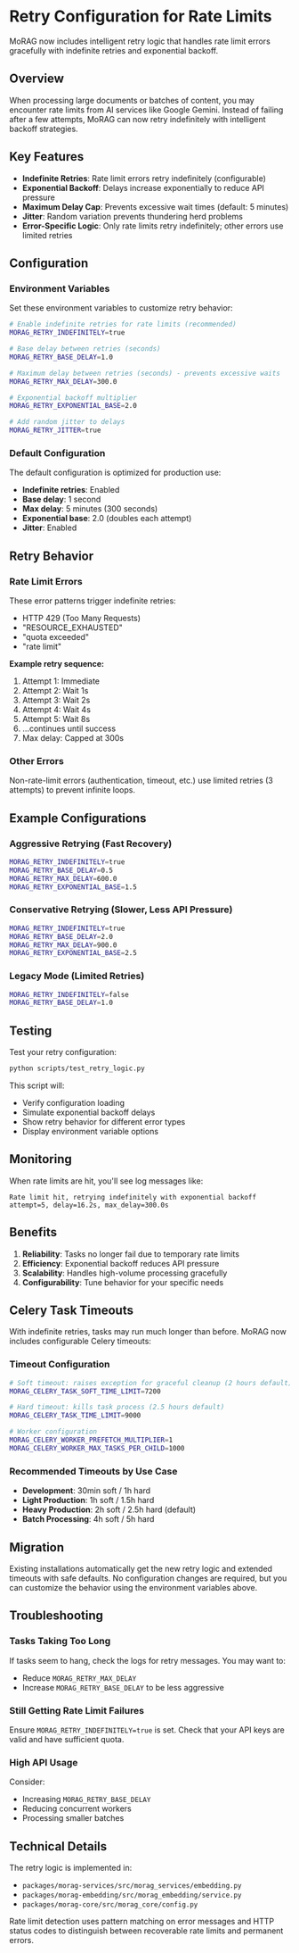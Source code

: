 # Retry Configuration for Rate Limits

MoRAG now includes intelligent retry logic that handles rate limit errors gracefully with indefinite retries and exponential backoff.

## Overview

When processing large documents or batches of content, you may encounter rate limits from AI services like Google Gemini. Instead of failing after a few attempts, MoRAG can now retry indefinitely with intelligent backoff strategies.

## Key Features

- **Indefinite Retries**: Rate limit errors retry indefinitely (configurable)
- **Exponential Backoff**: Delays increase exponentially to reduce API pressure
- **Maximum Delay Cap**: Prevents excessive wait times (default: 5 minutes)
- **Jitter**: Random variation prevents thundering herd problems
- **Error-Specific Logic**: Only rate limits retry indefinitely; other errors use limited retries

## Configuration

### Environment Variables

Set these environment variables to customize retry behavior:

```bash
# Enable indefinite retries for rate limits (recommended)
MORAG_RETRY_INDEFINITELY=true

# Base delay between retries (seconds)
MORAG_RETRY_BASE_DELAY=1.0

# Maximum delay between retries (seconds) - prevents excessive waits
MORAG_RETRY_MAX_DELAY=300.0

# Exponential backoff multiplier
MORAG_RETRY_EXPONENTIAL_BASE=2.0

# Add random jitter to delays
MORAG_RETRY_JITTER=true
```

### Default Configuration

The default configuration is optimized for production use:

- **Indefinite retries**: Enabled
- **Base delay**: 1 second
- **Max delay**: 5 minutes (300 seconds)
- **Exponential base**: 2.0 (doubles each attempt)
- **Jitter**: Enabled

## Retry Behavior

### Rate Limit Errors

These error patterns trigger indefinite retries:
- HTTP 429 (Too Many Requests)
- "RESOURCE_EXHAUSTED"
- "quota exceeded"
- "rate limit"

**Example retry sequence:**
1. Attempt 1: Immediate
2. Attempt 2: Wait 1s
3. Attempt 3: Wait 2s
4. Attempt 4: Wait 4s
5. Attempt 5: Wait 8s
6. ...continues until success
7. Max delay: Capped at 300s

### Other Errors

Non-rate-limit errors (authentication, timeout, etc.) use limited retries (3 attempts) to prevent infinite loops.

## Example Configurations

### Aggressive Retrying (Fast Recovery)
```bash
MORAG_RETRY_INDEFINITELY=true
MORAG_RETRY_BASE_DELAY=0.5
MORAG_RETRY_MAX_DELAY=600.0
MORAG_RETRY_EXPONENTIAL_BASE=1.5
```

### Conservative Retrying (Slower, Less API Pressure)
```bash
MORAG_RETRY_INDEFINITELY=true
MORAG_RETRY_BASE_DELAY=2.0
MORAG_RETRY_MAX_DELAY=900.0
MORAG_RETRY_EXPONENTIAL_BASE=2.5
```

### Legacy Mode (Limited Retries)
```bash
MORAG_RETRY_INDEFINITELY=false
MORAG_RETRY_BASE_DELAY=1.0
```

## Testing

Test your retry configuration:

```bash
python scripts/test_retry_logic.py
```

This script will:
- Verify configuration loading
- Simulate exponential backoff delays
- Show retry behavior for different error types
- Display environment variable options

## Monitoring

When rate limits are hit, you'll see log messages like:

```
Rate limit hit, retrying indefinitely with exponential backoff
attempt=5, delay=16.2s, max_delay=300.0s
```

## Benefits

1. **Reliability**: Tasks no longer fail due to temporary rate limits
2. **Efficiency**: Exponential backoff reduces API pressure
3. **Scalability**: Handles high-volume processing gracefully
4. **Configurability**: Tune behavior for your specific needs

## Celery Task Timeouts

With indefinite retries, tasks may run much longer than before. MoRAG now includes configurable Celery timeouts:

### Timeout Configuration

```bash
# Soft timeout: raises exception for graceful cleanup (2 hours default)
MORAG_CELERY_TASK_SOFT_TIME_LIMIT=7200

# Hard timeout: kills task process (2.5 hours default)
MORAG_CELERY_TASK_TIME_LIMIT=9000

# Worker configuration
MORAG_CELERY_WORKER_PREFETCH_MULTIPLIER=1
MORAG_CELERY_WORKER_MAX_TASKS_PER_CHILD=1000
```

### Recommended Timeouts by Use Case

- **Development**: 30min soft / 1h hard
- **Light Production**: 1h soft / 1.5h hard
- **Heavy Production**: 2h soft / 2.5h hard (default)
- **Batch Processing**: 4h soft / 5h hard

## Migration

Existing installations automatically get the new retry logic and extended timeouts with safe defaults. No configuration changes are required, but you can customize the behavior using the environment variables above.

## Troubleshooting

### Tasks Taking Too Long

If tasks seem to hang, check the logs for retry messages. You may want to:
- Reduce `MORAG_RETRY_MAX_DELAY`
- Increase `MORAG_RETRY_BASE_DELAY` to be less aggressive

### Still Getting Rate Limit Failures

Ensure `MORAG_RETRY_INDEFINITELY=true` is set. Check that your API keys are valid and have sufficient quota.

### High API Usage

Consider:
- Increasing `MORAG_RETRY_BASE_DELAY`
- Reducing concurrent workers
- Processing smaller batches

## Technical Details

The retry logic is implemented in:
- `packages/morag-services/src/morag_services/embedding.py`
- `packages/morag-embedding/src/morag_embedding/service.py`
- `packages/morag-core/src/morag_core/config.py`

Rate limit detection uses pattern matching on error messages and HTTP status codes to distinguish between recoverable rate limits and permanent errors.
